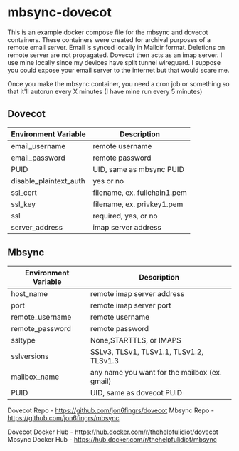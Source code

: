 # mbsync-dovecot
This is an example docker compose file for the mbsync and dovecot containers. These containers were created for archival purposes of a remote email server. Email is synced locally in Maildir format. Deletions on remote server are not propagated. Dovecot then acts as an imap server. I use mine locally since my devices have split tunnel wireguard. I suppose you could expose your email server to the internet but that would scare me.

Once you make the mbsync container, you need a cron job or something so that it'll autorun every X minutes (I have mine run every 5 minutes)

## Dovecot
| Environment Variable | Description |
| --- | --- |
| email_username | remote username |
| email_password | remote password |
| PUID | UID, same as mbsync PUID |
| disable_plaintext_auth | yes or no |
| ssl_cert | filename, ex. fullchain1.pem |
| ssl_key | filename, ex. privkey1.pem |
| ssl | required, yes, or no |
| server_address | imap server address |

## Mbsync
| Environment Variable | Description |
| --- | --- |
| host_name | remote imap server address |
| port | remote imap server port |
| remote_username | remote username |
| remote_password | remote password |
| ssltype | None,STARTTLS, or IMAPS |
| sslversions | SSLv3, TLSv1, TLSv1.1, TLSv1.2, TLSv1.3 |
| mailbox_name | any name you want for the mailbox (ex. gmail) |
| PUID | UID, same as dovecot PUID |

Dovecot Repo - https://github.com/jon6fingrs/dovecot
Mbsync Repo - https://github.com/jon6fingrs/mbsync

Dovecot Docker Hub - https://hub.docker.com/r/thehelpfulidiot/dovecot
Mbsync Docker Hub - https://hub.docker.com/r/thehelpfulidiot/mbsync
